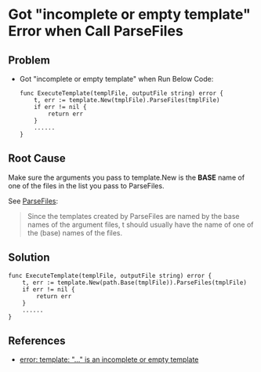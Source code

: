 # Got "incomplete or empty template" Error when Call ParseFiles

## Problem
* Got "incomplete or empty template" when Run Below Code:

  ```
  func ExecuteTemplate(templFile, outputFile string) error {
      t, err := template.New(tmplFile).ParseFiles(tmplFile)
      if err != nil {
          return err
      }
      ......
  }
  ```

## Root Cause
Make sure the arguments you pass to template.New is the **BASE** name of one of the files in the list you pass to ParseFiles.

See [ParseFiles](https://pkg.go.dev/text/template#Template.ParseFiles):
> Since the templates created by ParseFiles are named by the base names of the argument files,
> t should usually have the name of one of the (base) names of the files.

## Solution

```
func ExecuteTemplate(templFile, outputFile string) error {
    t, err := template.New(path.Base(tmplFile)).ParseFiles(tmplFile)
    if err != nil {
        return err
    }
    ......
}
```

## References
* [error: template: "..." is an incomplete or empty template](https://stackoverflow.com/questions/49043292/error-template-is-an-incomplete-or-empty-template)
